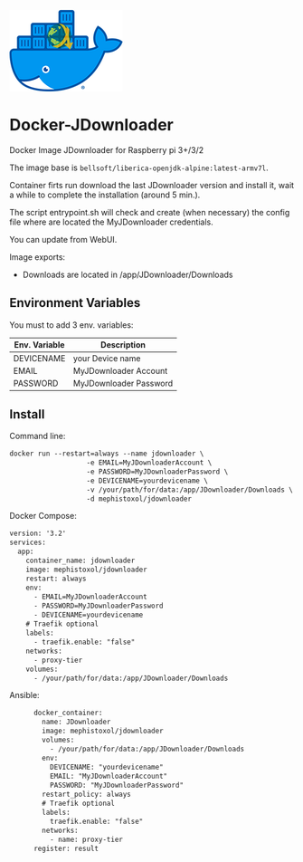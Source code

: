 ![Docker-JDownloader](https://raw.githubusercontent.com/MephistoXoL/Docker-JDownloader/master/Docker-JDownloader.png)

# Docker-JDownloader
Docker Image JDownloader for Raspberry pi 3+/3/2

The image base is ```bellsoft/liberica-openjdk-alpine:latest-armv7l```.

Container firts run download the last JDownloader version and install it, wait a while to complete the installation (around 5 min.).

The script entrypoint.sh will check and create (when necessary) the config file where are located the MyJDownloader credentials.

You can update from WebUI.

Image exports:
- Downloads are located in /app/JDownloader/Downloads

## Environment Variables
You must to add 3 env. variables:

| Env. Variable | Description |
| --- | --- |
| DEVICENAME | your Device name |
| EMAIL | MyJDownloader Account |
| PASSWORD | MyJDownloader Password |

## Install
Command line:
```
docker run --restart=always --name jdownloader \ 
                   -e EMAIL=MyJDownloaderAccount \ 
                   -e PASSWORD=MyJDownloaderPassword \ 
                   -e DEVICENAME=yourdevicename \ 
                   -v /your/path/for/data:/app/JDownloader/Downloads \ 
                   -d mephistoxol/jdownloader
```

Docker Compose:
```
version: '3.2'
services:
  app:
    container_name: jdownloader
    image: mephistoxol/jdownloader
    restart: always
    env:
      - EMAIL=MyJDownloaderAccount
      - PASSWORD=MyJDownloaderPassword
      - DEVICENAME=yourdevicename
    # Traefik optional
    labels:
      - traefik.enable: "false"
    networks:      
      - proxy-tier
    volumes:
      - /your/path/for/data:/app/JDownloader/Downloads
```

Ansible:
```
      docker_container:
        name: JDownloader
        image: mephistoxol/jdownloader
        volumes:
          - /your/path/for/data:/app/JDownloader/Downloads
        env:
          DEVICENAME: "yourdevicename"
          EMAIL: "MyJDownloaderAccount"
          PASSWORD: "MyJDownloaderPassword"
        restart_policy: always
        # Traefik optional
        labels:
          traefik.enable: "false"
        networks:
          - name: proxy-tier
      register: result

```
